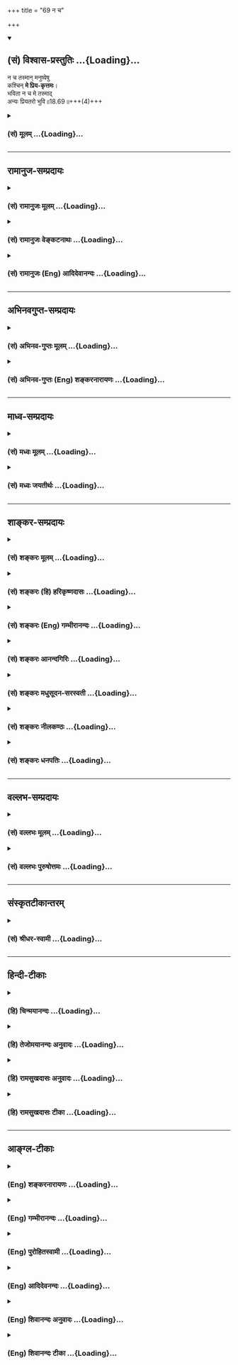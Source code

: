 +++
title = "69 न च"

+++
<div class="js_include" newlevelforh1="2" title="(सं) विश्वास-प्रस्तुतिः" unfilled url="/mahAbhAratam/shlokashaH/06-bhIShma-parva/03-bhagavad-gItA-parva/saMskRtam/vishvAsa-prastutiH/18_moxa-saMnyAsa-yogaH/69_na_cha.md">
<details open><summary><h2>(सं) विश्वास-प्रस्तुतिः ...{Loading}...</h2></summary>

न च तस्मान् मनुष्येषु  
कश्चिन् **मे प्रिय-कृत्तमः**।  
भविता न च मे तस्माद्  
अन्यः प्रियतरो भुवि॥18.69॥+++(4)+++
</details>
</div>
<div class="js_include collapsed" newlevelforh1="3" title="(सं) मूलम्" unfilled url="/mahAbhAratam/shlokashaH/06-bhIShma-parva/03-bhagavad-gItA-parva/saMskRtam/mUlam/18_moxa-saMnyAsa-yogaH/69_na_cha.md">
<details><summary><h3>(सं) मूलम् ...{Loading}...</h3></summary>

न च तस्मान्मनुष्येषु कश्चिन्मे प्रियकृत्तमः।  
भविता न च मे तस्मादन्यः प्रियतरो भुवि।।18.69।।
</details>
</div>


_________________
## रामानुज-सम्प्रदायः
<div class="js_include collapsed" newlevelforh1="3" title="(सं) रामानुजः मूलम्" unfilled url="/mahAbhAratam/shlokashaH/06-bhIShma-parva/03-bhagavad-gItA-parva/saMskRtam/rAmAnujaH/mUlam/18_moxa-saMnyAsa-yogaH/69_na_cha.md">
<details><summary><h3>(सं) रामानुजः मूलम् ...{Loading}...</h3></summary>

।।18.69।। सर्वेषु **मनुष्येषु** इतः पूर्वं **तस्माद् अन्यो** मनुष्यो **मे
न कश्चित् प्रियकृत्तमः** अभूत्; इतः उत्तरं **च न भविता;** अयोग्यानां
प्रथमम् उपादानं योग्यानाम् अकथनाद् अपि तत्कथनस्य अनिष्टतमत्वात्।

</details>
</div>
<div class="js_include collapsed" newlevelforh1="3" title="(सं) रामानुजः वेङ्कटनाथः" unfilled url="/mahAbhAratam/shlokashaH/06-bhIShma-parva/03-bhagavad-gItA-parva/saMskRtam/rAmAnujaH/venkaTanAthaH/18_moxa-saMnyAsa-yogaH/69_na_cha.md">
<details><summary><h3>(सं) रामानुजः वेङ्कटनाथः ...{Loading}...</h3></summary>

  
  
।।18.69।। स्वशास्त्रव्याख्यानस्य स्वप्राप्तिसाधनत्वे द्वारमुच्यते -- न च
तस्मात् इति श्लोकेन। प्रियकृत्तमत्वप्रियतरत्वयोर्हेतुकार्यभावेनभविता
इत्युपात्तक्रिययैवान्वये सम्भवत्यपि कालत्रयवर्तिनिषेधेऽर्थगौरवेण
तात्पर्यसिद्ध्यर्थंमनुष्येष्वितः पूर्वमित्याद्युक्तम्। ननु
शास्त्रस्याधिकारी अपेक्षितः; अतः स तावद्वक्तव्यः अनधिकारी तु तत
एवार्थात् व्युदस्यते प्रधानतमादधिकारिणोऽनन्तरं वा व्यवच्छेद्यतयाऽनधिकारी
वक्तव्यः इह तु तद्वैपरीत्ये किं निबन्धनं इत्यत्राऽऽह -- अयोग्यानामिति
तत्कथनस्य -- अयोग्यान्प्रति कथनस्येत्यर्थः। अनिष्टतमत्वात्
अनिष्टतमत्वज्ञापनार्थमित्यर्थः। योग्यानामकथनस्यानिष्टत्वंप्रोवाच तां
तत्त्वतो ब्रह्मविद्याम् \[मुं.उ.1।2।13\] इति ब्रह्मविद्याप्रवचनस्य
वैधत्वात्। प्रोवाच प्रब्रूयादित्यर्थः। छन्दसि लुङ्लङ्लिटः \[अष्टा.3।4।6\]
इति विधानात्। अन्यथा स गुरुमेवाभिगच्छेत् \[मुं.उ.1।2।12\] इति प्रथमेन
वाक्येनानन्वयात्।  
  

</details>
</div>
<div class="js_include collapsed" newlevelforh1="3" title="(सं) रामानुजः (Eng) आदिदेवानन्दः" unfilled url="/mahAbhAratam/shlokashaH/06-bhIShma-parva/03-bhagavad-gItA-parva/saMskRtam/rAmAnujaH/english/AdidevAnandaH/18_moxa-saMnyAsa-yogaH/69_na_cha.md">
<details><summary><h3>(सं) रामानुजः (Eng) आदिदेवानन्दः ...{Loading}...</h3></summary>

18.69 There never exists nor has existed anyone other than such a person as described, who does greater service to Me than he. In the future too,
there will not be another such. The first reference is to those who are not worthy to hear the Gita. It is meant to teach that explaining it to them is more displeasing to the Lord than not teaching to those who are worthy.

</details>
</div>


_________________
## अभिनवगुप्त-सम्प्रदायः
<div class="js_include collapsed" newlevelforh1="3" title="(सं) अभिनव-गुप्तः मूलम्" unfilled url="/mahAbhAratam/shlokashaH/06-bhIShma-parva/03-bhagavad-gItA-parva/saMskRtam/abhinava-guptaH/mUlam/18_moxa-saMnyAsa-yogaH/69_na_cha.md">
<details><summary><h3>(सं) अभिनव-गुप्तः मूलम् ...{Loading}...</h3></summary>

।।18.68 -- 18.72।। य इदमित्यादि धनञ्जयेत्यन्तम्। भक्तिमिति -- एतदेव मयि
भक्तिकरणं यत् भक्तेष्वेतन्निरूपणम् +++(;N मद्भक्तेषु )+++। अभिधास्यति +++(S;;N
मद्भक्तेष्वभि -- )+++ ; आभिमुख्येन शास्त्रोक्तप्रक्रियया; धास्यति
वितरिष्यति \[ यः \] स मन्मयतामेति इति विधिरेवैष नार्थवादः। एवमन्यत्र।

</details>
</div>
<div class="js_include collapsed" newlevelforh1="3" title="(सं) अभिनव-गुप्तः (Eng) शङ्करनारायणः" unfilled url="/mahAbhAratam/shlokashaH/06-bhIShma-parva/03-bhagavad-gItA-parva/saMskRtam/abhinava-guptaH/english/shankaranArAyaNaH/18_moxa-saMnyAsa-yogaH/69_na_cha.md">
<details><summary><h3>(सं) अभिनव-गुप्तः (Eng) शङ्करनारायणः ...{Loading}...</h3></summary>

18.69 See Comment under 18.72

</details>
</div>


_________________
## माध्व-सम्प्रदायः
<div class="js_include collapsed" newlevelforh1="3" title="(सं) मध्वः मूलम्" unfilled url="/mahAbhAratam/shlokashaH/06-bhIShma-parva/03-bhagavad-gItA-parva/saMskRtam/madhvaH/mUlam/18_moxa-saMnyAsa-yogaH/69_na_cha.md">
<details><summary><h3>(सं) मध्वः मूलम् ...{Loading}...</h3></summary>

।।18.69।। Sri Madhvacharya did not comment on this sloka.,

</details>
</div>
<div class="js_include collapsed" newlevelforh1="3" title="(सं) मध्वः जयतीर्थः" unfilled url="/mahAbhAratam/shlokashaH/06-bhIShma-parva/03-bhagavad-gItA-parva/saMskRtam/madhvaH/jayatIrthaH/18_moxa-saMnyAsa-yogaH/69_na_cha.md">
<details><summary><h3>(सं) मध्वः जयतीर्थः ...{Loading}...</h3></summary>

।।18.69।। Sri Jayatirtha did not comment on this sloka.  
  

</details>
</div>


_________________
## शाङ्कर-सम्प्रदायः
<div class="js_include collapsed" newlevelforh1="3" title="(सं) शङ्करः मूलम्" unfilled url="/mahAbhAratam/shlokashaH/06-bhIShma-parva/03-bhagavad-gItA-parva/saMskRtam/shankaraH/mUlam/18_moxa-saMnyAsa-yogaH/69_na_cha.md">
<details><summary><h3>(सं) शङ्करः मूलम् ...{Loading}...</h3></summary>

।।18.69।। --,**न च तस्मात्** शास्त्रसंप्रदायकृतः **मनुष्येषु**
मनुष्याणां मध्ये **कश्चित्** मे मम **प्रियकृत्तमः** अतिशयेन प्रियकरः;
अन्यः प्रियकृत्तमः; नास्त्येव इत्यर्थः वर्तमानेषु। **न च भविता**
भविष्यत्यपि काले **तस्मात्** द्वितीयः **अन्यः प्रियतरः** प्रियकृत्तरः
**भुवि** लोकेऽस्मिन् न भविता।। योऽपि --,

</details>
</div>
<div class="js_include collapsed" newlevelforh1="3" title="(सं) शङ्करः (हि) हरिकृष्णदासः" unfilled url="/mahAbhAratam/shlokashaH/06-bhIShma-parva/03-bhagavad-gItA-parva/saMskRtam/shankaraH/hindI/harikRShNadAsaH/18_moxa-saMnyAsa-yogaH/69_na_cha.md">
<details><summary><h3>(सं) शङ्करः (हि) हरिकृष्णदासः ...{Loading}...</h3></summary>

।।18.69।। तथा --, उस गीताशास्त्रकी परम्परा चलानेवाले भक्तसे बढ़कर; मेरा
अधिक प्रिय कार्य करनेवाला; मनुष्योंमें; कोई भी नहीं है। अर्थात् वह मेरा
अतिशय प्रिय करनेवाला है; वर्तमान मनुष्योंमें उससे बढ़कर प्रियतम कार्य
करनेवाला और कोई नहीं है; तथा भविष्यमें भी इस भूलोकमें उससे बढ़कर प्रियतर
कोई दूसरा नहीं होगा।

</details>
</div>
<div class="js_include collapsed" newlevelforh1="3" title="(सं) शङ्करः (Eng) गम्भीरानन्दः" unfilled url="/mahAbhAratam/shlokashaH/06-bhIShma-parva/03-bhagavad-gItA-parva/saMskRtam/shankaraH/english/gambhIrAnandaH/18_moxa-saMnyAsa-yogaH/69_na_cha.md">
<details><summary><h3>(सं) शङ्करः (Eng) गम्भीरानन्दः ...{Loading}...</h3></summary>

18.69 Ca, and; tasmat, as compared with him, with the one who hands down
the Scripture; na kascit, none else; manusyesu, among human beings; is
priya-krt-tamah, the best accomplisher of what is dear; me, to Me, i.e.,
among the present human beings, surely none else other than him exists
who is a better accomplisher of what I cherish. Moreover, na bhavita,
nor will there be in future; anyah, anyone else, a second person; bhuvi,
in he world, here; priyatarah, dearer; tasmat, than him. \[It may be
argued that, since for a seeker of Liberation meditation is the best
means for It, therefore he will have no inclination to transmit
scriptural teachings. To this the Lord's answer is: One longing for
Liberation has a duty to impart this scriptural teaching to one
possessing the aforesaid alities.\]

</details>
</div>
<div class="js_include collapsed" newlevelforh1="3" title="(सं) शङ्करः आनन्दगिरिः" unfilled url="/mahAbhAratam/shlokashaH/06-bhIShma-parva/03-bhagavad-gItA-parva/saMskRtam/shankaraH/AnandagiriH/18_moxa-saMnyAsa-yogaH/69_na_cha.md">
<details><summary><h3>(सं) शङ्करः आनन्दगिरिः ...{Loading}...</h3></summary>

।।18.69।। ननु सर्वेषां मुक्तिसाधनानां ध्यानस्य श्रेष्ठत्वात्तन्निष्ठस्य
मुमुक्षोर्नास्ति विद्यासंप्रदाने प्रवृत्तिरिति तत्राह -- **किञ्चेति।**
इतश्च विद्यासंप्रदानं मुमुक्षुणा यथोक्तविशेषणवते कर्तव्यमित्यर्थः।
वर्तमानेषु मध्ये त्वत्तोऽन्यो नास्त्येव प्रियकृत्तमो नाप्यतीतेषु
तादृक्कश्चिदासीदिति शेषः। तस्माद्विद्यासंप्रदायकर्तुः सकाशादित्यर्थः।
ध्याननिष्ठस्य श्रेष्ठत्वेऽपि स्वसंप्रदायप्रवक्तुः श्रेष्ठतमत्वादुचिता
विद्यासंप्रदाने प्रवृत्तिरिति भावः।

</details>
</div>
<div class="js_include collapsed" newlevelforh1="3" title="(सं) शङ्करः मधुसूदन-सरस्वती" unfilled url="/mahAbhAratam/shlokashaH/06-bhIShma-parva/03-bhagavad-gItA-parva/saMskRtam/shankaraH/madhusUdana-sarasvatI/18_moxa-saMnyAsa-yogaH/69_na_cha.md">
<details><summary><h3>(सं) शङ्करः मधुसूदन-सरस्वती ...{Loading}...</h3></summary>

।।18.69।। किंच -- नचेति। तस्माद्भक्तेषु शास्त्रसंप्रदायकृतः सकाशादन्यो
मनुष्येषु मध्ये कश्चिदपि मे मम प्रियकृत्तमोऽतिशयेन प्रियकृत्
मद्विषयप्रीत्यतिशयवान्नास्ति वर्तमाने काले; नापि
प्रागासीत्तादृक्कश्चित्; नच कालान्तरे भविता भविष्यति; ममापि तस्मादन्यः
प्रियतरः प्रीत्यतिशयविषयः कश्चिदप्यासीन्नाधुना च भुवि लोकेऽस्मिन्नास्ति
नच कालान्तरे भवितेत्यावृत्त्या योज्यम्।

</details>
</div>
<div class="js_include collapsed" newlevelforh1="3" title="(सं) शङ्करः नीलकण्ठः" unfilled url="/mahAbhAratam/shlokashaH/06-bhIShma-parva/03-bhagavad-gItA-parva/saMskRtam/shankaraH/nIlakaNThaH/18_moxa-saMnyAsa-yogaH/69_na_cha.md">
<details><summary><h3>(सं) शङ्करः नीलकण्ठः ...{Loading}...</h3></summary>

।।18.69।। ननु अश्रद्धया कृतं सर्वं व्यर्थमिति त्वयैवोक्तं
कथमभक्तस्याप्येतच्छास्त्राभिधानतो भक्त्यादिलाभः संभवेदित्याशङ्क्याह --
**न चेति।** तस्मादेतच्छास्त्रप्रवर्तकादन्यो मनुष्येषु मे मम प्रियकृत्तमो
न च कश्चिदस्ति। इयमेव मम महती वाचिकी भक्तिस्तां कृत्वा सोपानारोहक्रमेण
मे मम प्रियतरो भविता भविष्यति। अनिच्छयापि संस्पृष्टो दहत्येव हि पावकः
इति। न च भुवि एतस्मादन्यत्परमार्थसाधनमस्तीति भावः। अक्षरार्थः स्पष्टः।

</details>
</div>
<div class="js_include collapsed" newlevelforh1="3" title="(सं) शङ्करः धनपतिः" unfilled url="/mahAbhAratam/shlokashaH/06-bhIShma-parva/03-bhagavad-gItA-parva/saMskRtam/shankaraH/dhanapatiH/18_moxa-saMnyAsa-yogaH/69_na_cha.md">
<details><summary><h3>(सं) शङ्करः धनपतिः ...{Loading}...</h3></summary>

।।18.69।। किंच -- नचेति। तस्मान्मद्भक्तेभ्यो गीताशास्त्रव्याख्यातुः
सकाशादन्यो मनुष्येषु मध्यें कश्चिदपि मम प्रियकृत्तमोऽत्यन्तं परितोषकर्ता
नास्ति। नच कालातरे भविता भविष्यति। ममापि तस्मादयः प्रियतरोऽधुनो भुवि
तवान्नास्ति। नच कालान्तरेऽपि भविष्यतीत्यर्थः।

</details>
</div>


_________________
## वल्लभ-सम्प्रदायः
<div class="js_include collapsed" newlevelforh1="3" title="(सं) वल्लभः मूलम्" unfilled url="/mahAbhAratam/shlokashaH/06-bhIShma-parva/03-bhagavad-gItA-parva/saMskRtam/vallabhaH/mUlam/18_moxa-saMnyAsa-yogaH/69_na_cha.md">
<details><summary><h3>(सं) वल्लभः मूलम् ...{Loading}...</h3></summary>

।।18.69।। किञ्च -- न च तस्मादिति। मे प्रियकृत्कश्चित्।

</details>
</div>
<div class="js_include collapsed" newlevelforh1="3" title="(सं) वल्लभः पुरुषोत्तमः" unfilled url="/mahAbhAratam/shlokashaH/06-bhIShma-parva/03-bhagavad-gItA-parva/saMskRtam/vallabhaH/puruShottamaH/18_moxa-saMnyAsa-yogaH/69_na_cha.md">
<details><summary><h3>(सं) वल्लभः पुरुषोत्तमः ...{Loading}...</h3></summary>

  
  
।।18.69।। ननु कथमेतत्कथनश्रवणमात्रेण त्वां प्राप्नोति इत्यत आह -- न चेति।
तस्मादेतद्वक्तुः सकाशात् मनुष्येषु अधिकारिषु मे प्रियकृत्तमः
प्रियकर्तृषु मध्ये अतिशयितो नच; नास्तीत्यर्थः। मद्भक्तानां
मत्सङ्गार्थयत्नप्रर्दशकत्वादिति भावः। च पुनः तस्मात् श्रोतुः सकाशात्
श्रुत्वा मदाज्ञप्तसेवादिकरणात् अन्यो भुवि प्रियतरो भविता नेत्यर्थः।  
  

</details>
</div>


_________________
## संस्कृतटीकान्तरम्
<div class="js_include collapsed" newlevelforh1="3" title="(सं) श्रीधर-स्वामी" unfilled url="/mahAbhAratam/shlokashaH/06-bhIShma-parva/03-bhagavad-gItA-parva/saMskRtam/shrIdhara-svAmI/18_moxa-saMnyAsa-yogaH/69_na_cha.md">
<details><summary><h3>(सं) श्रीधर-स्वामी ...{Loading}...</h3></summary>

।।18.69।। किंच **-- नचेति।** तस्मान्मद्भक्तेभ्यो गीताशास्त्रव्याख्यातुः
सकाशादन्यो मनुष्येषु मध्यें कश्चिदपि मम प्रियकृत्तमोऽत्यन्तं परितोषकर्ता
नास्ति। नच कालातरे भविता भविष्यति। ममापि तस्मादन्यः प्रियतरोऽधुना भुवि
तावन्नास्ति। नच कालान्तरेऽपि भविष्यतीत्यर्थः।

</details>
</div>


_________________
## हिन्दी-टीकाः
<div class="js_include collapsed" newlevelforh1="3" title="(हि) चिन्मयानन्दः" unfilled url="/mahAbhAratam/shlokashaH/06-bhIShma-parva/03-bhagavad-gItA-parva/hindI/chinmayAnandaH/18_moxa-saMnyAsa-yogaH/69_na_cha.md">
<details><summary><h3>(हि) चिन्मयानन्दः ...{Loading}...</h3></summary>

।।18.69।। यह भी आचार्य की स्तुति है। यहाँ भगवान् बताते हैं कि किस प्रकार
ऐसा श्रेष्ठ आचार्य भगवत्स्वरूप को प्राप्त होता है। गीताचार्य भगवान्
श्रीकृष्ण विशेष बल देकर कहते हैं; उसके तुल्य इस जगत् में मेरा अतिशय
प्रिय कार्य करने वाला और कोई नहीं है। केवल इतना ही नहीं; अपितु भविष्य
में भी; उससे अधिक मेरा प्रिय इस पृथ्वी पर कोई न होगा। सम्पूर्ण गीता; में
अनेक स्थानों पर इस मनोवैज्ञानिक सत्य को दोहराया गया है कि ध्येयवस्तु से
भिन्न समस्त वृत्तियों का परित्याग करके यदि कोई साधक अपने मन को
ध्येयवस्तु में एकाग्र या समाहित कर लेता है; तो वह स्वयं ध्येयस्वरूप बनकर
अनन्त आत्मा का अनुभव कर सकता है। जो साधक गीता के अध्ययन और चिन्तनमनन में
ही अपने समय का सदुपयोग करता है तथा उसी का प्रचार प्रसार करता है; तो उसके
मन में उस ज्ञान के प्रति अत्यधिक आदर और सम्मान जागृत होता है। फलत; वह
उसके सारतत्त्व से तादात्म्य करके परम शान्ति का अनुभव करता है; जो
परमात्मा का स्वरूप ही है। इसलिए; भगवान् श्रीकृष्ण कहते हैं; ऐसे पुरुष से
बढ़कर मेरा कोई प्रिय नहीं है क्योंकि वह ईश्वर के स्वरूप के ज्ञान का
प्रचार करता है। इससे अधिक मेरा अतिशय प्रिय कार्य कोई नहीं है। इस सन्दर्भ
में; यह ध्यान रहे कि गीताज्ञान के प्रचार के लिए हमें स्वयं उसमें पूर्ण
प्रवीणता प्राप्त करने की प्रतीक्षा करने की आवश्यकता नहीं है। जो कुछ
ज्ञान हम ग्रहण कर पाते हैं; उसका तत्काल ही प्रेमपूर्वक प्रचार ऐसे लोगों
में करना चाहिए; जो इस विषय से सर्वथा अनभिज्ञ हैं। प्रचार के साथ ही; हमें
इस ज्ञान के अनुसार ही जीवन यापन करना चाहिए ऐसा पुरुष मुझे अतिशय प्रिय
है। यह भगवान् श्रीकृष्ण का आश्वासन है। न केवल उपदेशक; वरन् इस ज्ञान का
निष्ठावान् जिज्ञासु विद्यार्थी भी अभिनन्दन का पात्र है। भगवान् कहते हैं

</details>
</div>
<div class="js_include collapsed" newlevelforh1="3" title="(हि) तेजोमयानन्दः अनुवादः" unfilled url="/mahAbhAratam/shlokashaH/06-bhIShma-parva/03-bhagavad-gItA-parva/hindI/tejomayAnandaH/anuvAdaH/18_moxa-saMnyAsa-yogaH/69_na_cha.md">
<details><summary><h3>(हि) तेजोमयानन्दः अनुवादः ...{Loading}...</h3></summary>

।।18.69।। न तो उससे बढ़कर मेरा अतिशय प्रिय कार्य करने वाला मनुष्यों में
कोई है और न उससे बढ़कर मेरा प्रिय इस पृथ्वी पर दूसरा कोई होगा।।  
  

</details>
</div>
<div class="js_include collapsed" newlevelforh1="3" title="(हि) रामसुखदासः अनुवादः" unfilled url="/mahAbhAratam/shlokashaH/06-bhIShma-parva/03-bhagavad-gItA-parva/hindI/rAmasukhadAsaH/anuvAdaH/18_moxa-saMnyAsa-yogaH/69_na_cha.md">
<details><summary><h3>(हि) रामसुखदासः अनुवादः ...{Loading}...</h3></summary>

।।18.69।। उसके समान मेरा अत्यन्त प्रिय कार्य करनेवाला मनुष्योंमें कोई भी
नहीं है और इस भूमण्डलपर उसके समान मेरा दूसरा कोई प्रियतर होगा भी नहीं।

</details>
</div>
<div class="js_include collapsed" newlevelforh1="3" title="(हि) रामसुखदासः टीका" unfilled url="/mahAbhAratam/shlokashaH/06-bhIShma-parva/03-bhagavad-gItA-parva/hindI/rAmasukhadAsaH/TIkA/18_moxa-saMnyAsa-yogaH/69_na_cha.md">
<details><summary><h3>(हि) रामसुखदासः टीका ...{Loading}...</h3></summary>

।।18.69।।***व्याख्या --***  **न च तस्मान्मनुष्येषु कश्चिन्मे
प्रियकृत्तमः** -- जो अपनेमें लौकिकपारलौकिक प्राकृत पदार्थोंकी महत्ता;
लिप्सा; आवश्यकता रखता है और रखना चाहता है; वह पराभक्ति ( 18। 68) के
अन्तर्गत नहीं आ सकता। पराभक्तिके अन्तर्गत नहीं आ सकता है; जिसका प्राकृत
पदार्थोंको प्राप्त करनेका किञ्चिन्मात्र भी उद्देश्य नहीं है और जो
भगवत्प्राप्ति; भगवद्दर्शन; भगवत्प्रेम आदि पारमार्थिक उद्देश्य रखकर
गीताके अनुसार ही अपना जीवन बनाना चाहता है। ऐसा पुरुष ही भगवद्गीताके
प्रचारका अधिकारी होता है। यदि उसमें कभी मानबड़ाई आदिकी इच्छा आ भी जाय तो
वह टिकेगी नहीं क्योंकि मानबड़ाई आदि प्राप्त करना उसका उद्देश्य नहीं
है। भगवान्के भक्तोंमें गीताका प्रचार करनेवाले उपर्युक्त अधिकारी मनुष्यके
लिये ही **तस्मात्** पद देकर भगवान् कहते हैं कि मनुष्योंमें उसके समान
मेरा प्रियकृत्तम अर्थात् अत्यन्त प्रिय कार्य करनेवाला कोई भी नहीं है
क्योंकि गीताप्रचारके समान दूसरा मेरा कोई प्रिय कार्य है ही
नहीं।**प्रियकृत्तमः** पदमें जो **कृत्** पद आया है; उसका तात्पर्य है कि
गीताका प्रचार करनेमें उसका अपना कोई स्वार्थ नहीं है; मानबड़ाई; आदरसत्कार
आदिकी कोई कामना नहीं है केवल भगवत्प्रीत्यर्थ गीताके भावोंका प्रचार करता
है। इसलिये वह प्रियकृत्तम -- भगवान्का अत्यन्त प्रिय कार्य करनेवाला
है। मनुष्योंमें प्रियकृत्तम कहनेका तात्पर्य है कि भगवान्का अत्यन्त प्यारा
बननेके लिये मनुष्योंको ही अधिकार है। संसारमें कामनाओंकी पूर्ति कर लेना
कोई महत्त्वकी; बहादुरीकी बात नहीं है। देवता; पशुपक्षी; नारकीय जीव;
कीटपतङ्ग; वृक्षलता आदि सभी योनियोंमें कामनाकी पूर्ति करनेका अवसर मिलता
है परन्तु कामनाका त्याग करके परमात्माकी प्राप्ति करनेका अवसर तो केवल
मनुष्ययोनिमें ही मिलता है। इस मनुष्ययोनिको प्राप्त करके परमात्माकी
प्राप्ति करनेमें; परमात्माका अत्यन्त प्यारा बननेमें ही मनुष्यजन्मकी
सफलता है।**भविता न च मे तस्मादन्यः प्रियतरो भुवि** -- जिसमें अपनी
मानबड़ाईकी वासना है; कुछ स्वार्थभाव भी है और जिसका अपना उद्धार करनेका
तथा गीताके अनुसार जीवन बनानेका उद्देश्य वैसा (प्रियकृत्तमके समान) नहीं
बना है परन्तु जिसके हृदयमें गीताका विशेष आदर है और गीताका पाठ करवाना;
गीता कण्ठस्थ,करवाना; गीता मुद्रित करवाकर उसकी सस्ती बिक्री करना आदि किसी
तरहसे गीताका प्रचार करता है और लोगोंको गीतामें लगाता है; उसके समान
पृथ्वीमण्डलपर मेरा दूसरा कोई प्रियतर नहीं होगा। अपने धर्म; सम्प्रदाय;
सिद्धान्त आदिका प्रचार करनेवाला व्यक्ति भगवान्का प्रिय तो हो सकता है; पर
प्रियतर नहीं होगा। प्रियतर तो किसी तरहसे गीताका प्रचार करनेवाला ही
होगा। भगवद्गीतामें अपना उद्धार करनेकी ऐसीऐसी विलक्षण; सुगम और सरल
युक्तियाँ बतायी गयी हैं; जिनको मनुष्यमात्र अपने आचरणोंमें ला सकता है।
तात्पर्य यह है कि जो गीताका आदर करता है; ऐसा मनुष्य हिंदू; मुसलमान;
ईसाई; यहूदी; पारसी; बौद्ध आदि किसी भी धर्मको माननेवाला क्यों न हो किसी
भी देश; वेश; वर्ण; आश्रम; सम्प्रदाय आदिका क्यों न हो अपनी रुचिके अनुसार
किसी भी शैली; उपाय; सिद्धान्त; साधनको माननेवाला क्यों न हो; वह यदि अपना
किसी तरहका आग्रह न रखकर; पक्षपातविषमताको छोड़कर; किसी भी प्राणीको दुःख
पहुँचानेवाली चेष्टाका त्याग करके; मनमें किसी भी लौकिकपारलौकिक उत्पन्न और
नष्ट होनेवाली वस्तुकी कामना न रखकर; अपना सम्प्रदाय; अपनी टोनी बनानेका
उद्देश्य न रखकर; केवल अपने कल्याणका उद्देश्य रखकर गीताके अनुसार चलता है
(अकर्तव्यका सर्वथा त्याग करके प्राप्त परिस्थितिके अनुसार अपने कर्तव्यका
लोकहितार्थ; निष्कामभावपूर्वक पालन करता है); तो वह भी जीविकासम्बन्धी और
खानापीना; सोनाजागना आदि शरीरसम्बन्धी सब काम करते हुए परमात्माकी प्राप्ति
कर सकता है; महान् आनन्द; महान् सुखको (गीता 6। 22) प्राप्त कर सकता
है। गीता वेश; आश्रम; अवस्था; क्रिया आदिका परिवर्तन करनेके लिये नहीं कहती;
प्रत्युत परिमार्जन करनेके लिये कहती है अर्थात् केवल अपने भाव और
उद्देश्यको शुद्ध बनानेके लिये कहती है। गीताकी ऐसी युक्तियोंको जो
भगवान्की तरफ चलनेवाले भक्तोंमें कहेगा; उससे उन भक्तोंको पारमार्थिक
मार्गमें बढ़नेकी युक्तियाँ मिलेंगी; शंकाओंका समाधान होगा; साधनकी उलझनें
सुलझेंगी; पारमार्थिक मार्गकी बाधाएँ दूर होंगी; जिससे वे उत्साहसे
सुगमतापूर्वक बहुत ही जल्दी अपने लक्ष्यको प्राप्त कर सकेंगे। इसलिये वह
भगवान्को सबसे अधिक प्यारा होगा क्योंकि भगवान् जीवके उद्धारसे बड़े राजी
होते हैं; प्रसन्न होते हैं।  
  
***सम्बन्ध --*** जिसमें गीताका प्रचार करनेकी योग्यता नहीं है; वह क्या
करे इसको भगवान् आगे के श्लोकमें बताते हैं।

</details>
</div>


_________________
## आङ्ग्ल-टीकाः
<div class="js_include collapsed" newlevelforh1="3" title="(Eng) शङ्करनारायणः" unfilled url="/mahAbhAratam/shlokashaH/06-bhIShma-parva/03-bhagavad-gItA-parva/english/shankaranArAyaNaH/18_moxa-saMnyAsa-yogaH/69_na_cha.md">
<details><summary><h3>(Eng) शङ्करनारायणः ...{Loading}...</h3></summary>

18.69. And, excepting him there would be none among men who is the best performer of what is dear to Me; and other than him there shall be none else who is dearer to Me on earth.

</details>
</div>
<div class="js_include collapsed" newlevelforh1="3" title="(Eng) गम्भीरानन्दः" unfilled url="/mahAbhAratam/shlokashaH/06-bhIShma-parva/03-bhagavad-gItA-parva/english/gambhIrAnandaH/18_moxa-saMnyAsa-yogaH/69_na_cha.md">
<details><summary><h3>(Eng) गम्भीरानन्दः ...{Loading}...</h3></summary>

18.69 And as compared with him, none else among human beings is the best accomplisher of what is dear to Me. Moreover, nor will there be anyone else in the world dearer to Me than he.

</details>
</div>
<div class="js_include collapsed" newlevelforh1="3" title="(Eng) पुरोहितस्वामी" unfilled url="/mahAbhAratam/shlokashaH/06-bhIShma-parva/03-bhagavad-gItA-parva/english/purohitasvAmI/18_moxa-saMnyAsa-yogaH/69_na_cha.md">
<details><summary><h3>(Eng) पुरोहितस्वामी ...{Loading}...</h3></summary>

18.69 Nor is there among men any who can perform a service dearer to Me than this, or any man on earth more beloved by Me than he.

</details>
</div>
<div class="js_include collapsed" newlevelforh1="3" title="(Eng) आदिदेवनन्दः" unfilled url="/mahAbhAratam/shlokashaH/06-bhIShma-parva/03-bhagavad-gItA-parva/english/AdidevanandaH/18_moxa-saMnyAsa-yogaH/69_na_cha.md">
<details><summary><h3>(Eng) आदिदेवनन्दः ...{Loading}...</h3></summary>

18.69 Not among men is there any one who does dearer service to Me than he. Nor shall there be another on earth dearer to Me than he.

</details>
</div>
<div class="js_include collapsed" newlevelforh1="3" title="(Eng) शिवानन्दः अनुवादः" unfilled url="/mahAbhAratam/shlokashaH/06-bhIShma-parva/03-bhagavad-gItA-parva/english/shivAnandaH/anuvAdaH/18_moxa-saMnyAsa-yogaH/69_na_cha.md">
<details><summary><h3>(Eng) शिवानन्दः अनुवादः ...{Loading}...</h3></summary>

18.69 Nor is there any among men who does dearer service to Me, nor shall there be another on earth dearer to Me than he.

</details>
</div>
<div class="js_include collapsed" newlevelforh1="3" title="(Eng) शिवानन्दः टीका" unfilled url="/mahAbhAratam/shlokashaH/06-bhIShma-parva/03-bhagavad-gItA-parva/english/shivAnandaH/TIkA/18_moxa-saMnyAsa-yogaH/69_na_cha.md">
<details><summary><h3>(Eng) शिवानन्दः टीका ...{Loading}...</h3></summary>

18.69 न not; च and; तस्मात् than he; मनुष्येषु among men; कश्चित् any;
मे of Me; प्रियकृत्तमः one who does dearer service; भविता shall be; न
not; च and; मे of Me; तस्मात् than he; अन्यः another; प्रियतरः dearer;
भुवि on the earth.Commentary He who hands down this Gita to My devotees does immense service to Me. He is very dear to Me. There is none in the present generation who des dearer service to Me; nor shall there be in future also in this world.Bhuvi On earth in this world.

</details>
</div>
